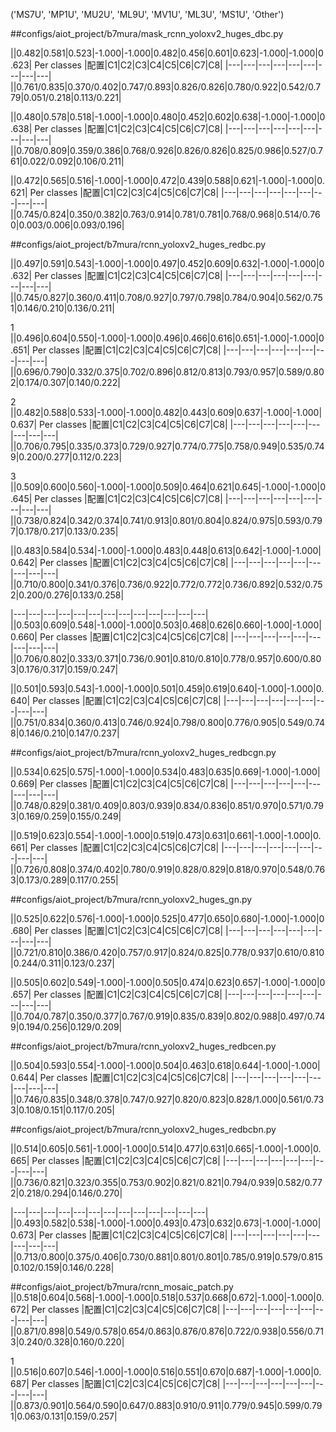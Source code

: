 
('MS7U', 'MP1U', 'MU2U', 'ML9U', 'MV1U', 'ML3U', 'MS1U', 'Other')

##configs/aiot_project/b7mura/mask_rcnn_yoloxv2_huges_dbc.py

||0.482|0.581|0.523|-1.000|-1.000|0.482|0.456|0.601|0.623|-1.000|-1.000|0.623|
Per classes
|配置|C1|C2|C3|C4|C5|C6|C7|C8|
|---|---|---|---|---|---|---|---|---|
||0.761/0.835|0.370/0.402|0.747/0.893|0.826/0.826|0.780/0.922|0.542/0.779|0.051/0.218|0.113/0.221|

||0.480|0.578|0.518|-1.000|-1.000|0.480|0.452|0.602|0.638|-1.000|-1.000|0.638|
Per classes
|配置|C1|C2|C3|C4|C5|C6|C7|C8|
|---|---|---|---|---|---|---|---|---|
||0.708/0.809|0.359/0.386|0.768/0.926|0.826/0.826|0.825/0.986|0.527/0.761|0.022/0.092|0.106/0.211|

||0.472|0.565|0.516|-1.000|-1.000|0.472|0.439|0.588|0.621|-1.000|-1.000|0.621|
Per classes
|配置|C1|C2|C3|C4|C5|C6|C7|C8|
|---|---|---|---|---|---|---|---|---|
||0.745/0.824|0.350/0.382|0.763/0.914|0.781/0.781|0.768/0.968|0.514/0.760|0.003/0.006|0.093/0.196|


##configs/aiot_project/b7mura/rcnn_yoloxv2_huges_redbc.py

||0.497|0.591|0.543|-1.000|-1.000|0.497|0.452|0.609|0.632|-1.000|-1.000|0.632|
Per classes
|配置|C1|C2|C3|C4|C5|C6|C7|C8|
|---|---|---|---|---|---|---|---|---|
||0.745/0.827|0.360/0.411|0.708/0.927|0.797/0.798|0.784/0.904|0.562/0.751|0.146/0.210|0.136/0.211|

1
||0.496|0.604|0.550|-1.000|-1.000|0.496|0.466|0.616|0.651|-1.000|-1.000|0.651|
Per classes
|配置|C1|C2|C3|C4|C5|C6|C7|C8|
|---|---|---|---|---|---|---|---|---|
||0.696/0.790|0.332/0.375|0.702/0.896|0.812/0.813|0.793/0.957|0.589/0.802|0.174/0.307|0.140/0.222|


2
||0.482|0.588|0.533|-1.000|-1.000|0.482|0.443|0.609|0.637|-1.000|-1.000|0.637|
Per classes
|配置|C1|C2|C3|C4|C5|C6|C7|C8|
|---|---|---|---|---|---|---|---|---|
||0.706/0.795|0.335/0.373|0.729/0.927|0.774/0.775|0.758/0.949|0.535/0.749|0.200/0.277|0.112/0.223|

3
||0.509|0.600|0.560|-1.000|-1.000|0.509|0.464|0.621|0.645|-1.000|-1.000|0.645|
Per classes
|配置|C1|C2|C3|C4|C5|C6|C7|C8|
|---|---|---|---|---|---|---|---|---|
||0.738/0.824|0.342/0.374|0.741/0.913|0.801/0.804|0.824/0.975|0.593/0.797|0.178/0.217|0.133/0.235|



||0.483|0.584|0.534|-1.000|-1.000|0.483|0.448|0.613|0.642|-1.000|-1.000|0.642|
Per classes
|配置|C1|C2|C3|C4|C5|C6|C7|C8|
|---|---|---|---|---|---|---|---|---|
||0.710/0.800|0.341/0.376|0.736/0.922|0.772/0.772|0.736/0.892|0.532/0.752|0.200/0.276|0.133/0.258|


|---|---|---|---|---|---|---|---|---|---|---|---|---|
||0.503|0.609|0.548|-1.000|-1.000|0.503|0.468|0.626|0.660|-1.000|-1.000|0.660|
Per classes
|配置|C1|C2|C3|C4|C5|C6|C7|C8|
|---|---|---|---|---|---|---|---|---|
||0.706/0.802|0.333/0.371|0.736/0.901|0.810/0.810|0.778/0.957|0.600/0.803|0.176/0.317|0.159/0.247|

||0.501|0.593|0.543|-1.000|-1.000|0.501|0.459|0.619|0.640|-1.000|-1.000|0.640|
Per classes
|配置|C1|C2|C3|C4|C5|C6|C7|C8|
|---|---|---|---|---|---|---|---|---|
||0.751/0.834|0.360/0.413|0.746/0.924|0.798/0.800|0.776/0.905|0.549/0.748|0.146/0.210|0.147/0.237|

##configs/aiot_project/b7mura/rcnn_yoloxv2_huges_redbcgn.py

||0.534|0.625|0.575|-1.000|-1.000|0.534|0.483|0.635|0.669|-1.000|-1.000|0.669|
Per classes
|配置|C1|C2|C3|C4|C5|C6|C7|C8|
|---|---|---|---|---|---|---|---|---|
||0.748/0.829|0.381/0.409|0.803/0.939|0.834/0.836|0.851/0.970|0.571/0.793|0.169/0.259|0.155/0.249|

||0.519|0.623|0.554|-1.000|-1.000|0.519|0.473|0.631|0.661|-1.000|-1.000|0.661|
Per classes
|配置|C1|C2|C3|C4|C5|C6|C7|C8|
|---|---|---|---|---|---|---|---|---|
||0.726/0.808|0.374/0.402|0.780/0.919|0.828/0.829|0.818/0.970|0.548/0.763|0.173/0.289|0.117/0.255|

##configs/aiot_project/b7mura/rcnn_yoloxv2_huges_gn.py

||0.525|0.622|0.576|-1.000|-1.000|0.525|0.477|0.650|0.680|-1.000|-1.000|0.680|
Per classes
|配置|C1|C2|C3|C4|C5|C6|C7|C8|
|---|---|---|---|---|---|---|---|---|
||0.721/0.810|0.386/0.420|0.757/0.917|0.824/0.825|0.778/0.937|0.610/0.810|0.244/0.311|0.123/0.237|

||0.505|0.602|0.549|-1.000|-1.000|0.505|0.474|0.623|0.657|-1.000|-1.000|0.657|
Per classes
|配置|C1|C2|C3|C4|C5|C6|C7|C8|
|---|---|---|---|---|---|---|---|---|
||0.704/0.787|0.350/0.377|0.767/0.919|0.835/0.839|0.802/0.988|0.497/0.749|0.194/0.256|0.129/0.209|

##configs/aiot_project/b7mura/rcnn_yoloxv2_huges_redbcen.py

||0.504|0.593|0.554|-1.000|-1.000|0.504|0.463|0.618|0.644|-1.000|-1.000|0.644|
Per classes
|配置|C1|C2|C3|C4|C5|C6|C7|C8|
|---|---|---|---|---|---|---|---|---|
||0.746/0.835|0.348/0.378|0.747/0.927|0.820/0.823|0.828/1.000|0.561/0.733|0.108/0.151|0.117/0.205|


##configs/aiot_project/b7mura/rcnn_yoloxv2_huges_redbcbn.py

||0.514|0.605|0.561|-1.000|-1.000|0.514|0.477|0.631|0.665|-1.000|-1.000|0.665|
Per classes
|配置|C1|C2|C3|C4|C5|C6|C7|C8|
|---|---|---|---|---|---|---|---|---|
||0.736/0.821|0.323/0.355|0.753/0.902|0.821/0.821|0.794/0.939|0.582/0.772|0.218/0.294|0.146/0.270|

|---|---|---|---|---|---|---|---|---|---|---|---|---|
||0.493|0.582|0.538|-1.000|-1.000|0.493|0.473|0.632|0.673|-1.000|-1.000|0.673|
Per classes
|配置|C1|C2|C3|C4|C5|C6|C7|C8|
|---|---|---|---|---|---|---|---|---|
||0.713/0.800|0.375/0.406|0.730/0.881|0.801/0.801|0.785/0.919|0.579/0.815|0.102/0.159|0.146/0.228|


##configs/aiot_project/b7mura/rcnn_mosaic_patch.py
||0.518|0.604|0.568|-1.000|-1.000|0.518|0.537|0.668|0.672|-1.000|-1.000|0.672|
Per classes
|配置|C1|C2|C3|C4|C5|C6|C7|C8|
|---|---|---|---|---|---|---|---|---|
||0.871/0.898|0.549/0.578|0.654/0.863|0.876/0.876|0.722/0.938|0.556/0.713|0.240/0.328|0.160/0.220|

1
||0.516|0.607|0.546|-1.000|-1.000|0.516|0.551|0.670|0.687|-1.000|-1.000|0.687|
Per classes
|配置|C1|C2|C3|C4|C5|C6|C7|C8|
|---|---|---|---|---|---|---|---|---|
||0.873/0.901|0.564/0.590|0.647/0.883|0.910/0.911|0.779/0.945|0.599/0.791|0.063/0.131|0.159/0.257|


